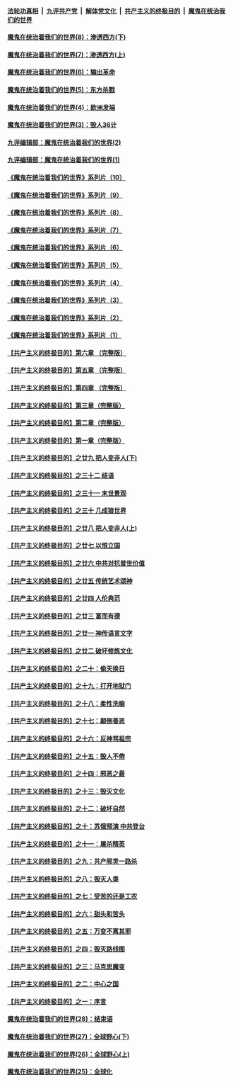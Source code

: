 ####  [法轮功真相](../../../../basic/blob/master/README.md?t=09221102) &nbsp;|&nbsp; [九评共产党](../../../../9ping.md/blob/master/README.md?t=09221102) &nbsp;|&nbsp; [解体党文化](../../../../jtdwh.md/blob/master/README.md?t=09221102)  &nbsp;|&nbsp; [共产主义的终极目的](../../../../gczydzjmd.md/blob/master/README.md?t=09221102) &nbsp;|&nbsp; [魔鬼在统治我们的世界](../../../../mgztzwmdsj.md/blob/master/README.md?t=09221102) 

#### [魔鬼在统治着我们的世界(8)：渗透西方(下)](../pages/nsc422/n10429603.md?t=09221102) 

#### [魔鬼在统治着我们的世界(7)：渗透西方(上)](../pages/nsc422/n10426013.md?t=09221102) 

#### [魔鬼在统治着我们的世界(6)：输出革命](../pages/nsc422/n10421536.md?t=09221102) 

#### [魔鬼在统治着我们的世界(5)：东方杀戮](../pages/nsc422/n10417707.md?t=09221102) 

#### [魔鬼在统治着我们的世界(4)：欧洲发端](../pages/nsc422/n10414890.md?t=09221102) 

#### [魔鬼在统治着我们的世界(3)：毁人36计](../pages/nsc422/n10411583.md?t=09221102) 

#### [九评编辑部：魔鬼在统治着我们的世界(2)](../pages/nsc422/n10410036.md?t=09221102) 

#### [九评编辑部：魔鬼在统治着我们的世界(1)](../pages/nsc422/n10406825.md?t=09221102) 

#### [《魔鬼在统治着我们的世界》系列片（10）](../pages/nsc422/n12292670.md?t=09221102) 

#### [《魔鬼在统治着我们的世界》系列片（9）](../pages/nsc422/n12290859.md?t=09221102) 

#### [《魔鬼在统治着我们的世界》系列片（8）](../pages/nsc422/n12287445.md?t=09221102) 

#### [《魔鬼在统治着我们的世界》系列片（7）](../pages/nsc422/n12283425.md?t=09221102) 

#### [《魔鬼在统治着我们的世界》系列片（6）](../pages/nsc422/n12282314.md?t=09221102) 

#### [《魔鬼在统治着我们的世界》系列片（5）](../pages/nsc422/n12281419.md?t=09221102) 

#### [《魔鬼在统治着我们的世界》系列片（4）](../pages/nsc422/n12274024.md?t=09221102) 

#### [《魔鬼在统治着我们的世界》系列片（3）](../pages/nsc422/n12271322.md?t=09221102) 

#### [《魔鬼在统治着我们的世界》系列片（2）](../pages/nsc422/n12269049.md?t=09221102) 

#### [《魔鬼在统治着我们的世界》系列片（1）](../pages/nsc422/n12267575.md?t=09221102) 

#### [【共产主义的终极目的】第六章 （完整版）](../pages/nsc422/n11428913.md?t=09221102) 

#### [【共产主义的终极目的】第五章 （完整版）](../pages/nsc422/n11428912.md?t=09221102) 

#### [【共产主义的终极目的】第四章 （完整版）](../pages/nsc422/n11428907.md?t=09221102) 

#### [【共产主义的终极目的】第三章（完整版）](../pages/nsc422/n11428848.md?t=09221102) 

#### [【共产主义的终极目的】第二章（完整版）](../pages/nsc422/n11428831.md?t=09221102) 

#### [【共产主义的终极目的】第一章（完整版）](../pages/nsc422/n11417651.md?t=09221102) 

#### [【共产主义的终极目的】之廿九 把人变非人(下)](../pages/nsc422/n11344140.md?t=09221102) 

#### [【共产主义的终极目的】之三十二 结语](../pages/nsc422/n11360535.md?t=09221102) 

#### [【共产主义的终极目的】之三十一 末世景观](../pages/nsc422/n11351129.md?t=09221102) 

#### [【共产主义的终极目的】之三十 几成狼世界](../pages/nsc422/n11348280.md?t=09221102) 

#### [【共产主义的终极目的】之廿八 把人变非人(上)](../pages/nsc422/n11340492.md?t=09221102) 

#### [【共产主义的终极目的】之廿七 以恨立国](../pages/nsc422/n11336944.md?t=09221102) 

#### [【共产主义的终极目的】之廿六 中共对抗普世价值](../pages/nsc422/n11324785.md?t=09221102) 

#### [【共产主义的终极目的】之廿五 传统艺术颂神](../pages/nsc422/n11296396.md?t=09221102) 

#### [【共产主义的终极目的】之廿四 人伦典范](../pages/nsc422/n11296397.md?t=09221102) 

#### [【共产主义的终极目的】之廿三 富而有德](../pages/nsc422/n11283598.md?t=09221102) 

#### [【共产主义的终极目的】之廿一 神传语言文字](../pages/nsc422/n11263265.md?t=09221102) 

#### [【共产主义的终极目的】之廿二 破坏修炼文化](../pages/nsc422/n11245728.md?t=09221102) 

#### [【共产主义的终极目的】之二十：偷天换日](../pages/nsc422/n11238846.md?t=09221102) 

#### [【共产主义的终极目的】之十九：打开地狱门](../pages/nsc422/n11206376.md?t=09221102) 

#### [【共产主义的终极目的】之十八：柔性洗脑](../pages/nsc422/n11199994.md?t=09221102) 

#### [【共产主义的终极目的】之十七：颠倒善恶](../pages/nsc422/n11179782.md?t=09221102) 

#### [【共产主义的终极目的】之十六：反神骂祖宗](../pages/nsc422/n11166798.md?t=09221102) 

#### [【共产主义的终极目的】之十五：毁人不倦](../pages/nsc422/n11166792.md?t=09221102) 

#### [【共产主义的终极目的】之十四：邪恶之最](../pages/nsc422/n11150249.md?t=09221102) 

#### [【共产主义的终极目的】之十三：毁灭文化](../pages/nsc422/n11135227.md?t=09221102) 

#### [【共产主义的终极目的】之十二：破坏自然](../pages/nsc422/n11135214.md?t=09221102) 

#### [【共产主义的终极目的】之十：苏俄预演 中共登台](../pages/nsc422/n11118424.md?t=09221102) 

#### [【共产主义的终极目的】之十一：屠杀精英](../pages/nsc422/n11118442.md?t=09221102) 

#### [【共产主义的终极目的】之九：共产邪灵一路杀](../pages/nsc422/n11114139.md?t=09221102) 

#### [【共产主义的终极目的】之八：毁灭人类](../pages/nsc422/n11108503.md?t=09221102) 

#### [【共产主义的终极目的】之七：受苦的还是工农](../pages/nsc422/n11101809.md?t=09221102) 

#### [【共产主义的终极目的】之六：甜头和苦头](../pages/nsc422/n11096971.md?t=09221102) 

#### [【共产主义的终极目的】之五：万变不离其邪](../pages/nsc422/n11091285.md?t=09221102) 

#### [【共产主义的终极目的】之四：毁灭路线图](../pages/nsc422/n11086284.md?t=09221102) 

#### [【共产主义的终极目的】之三：马克思魔变](../pages/nsc422/n11061941.md?t=09221102) 

#### [【共产主义的终极目的】之二：中心之国](../pages/nsc422/n11047728.md?t=09221102) 

#### [【共产主义的终极目的】之一：序言](../pages/nsc422/n11086077.md?t=09221102) 

#### [魔鬼在统治着我们的世界(28)：结束语](../pages/nsc422/n10936246.md?t=09221102) 

#### [魔鬼在统治着我们的世界(27)：全球野心(下)](../pages/nsc422/n10928319.md?t=09221102) 

#### [魔鬼在统治着我们的世界(26)：全球野心(上)](../pages/nsc422/n10900318.md?t=09221102) 

#### [魔鬼在统治着我们的世界(25)：全球化](../pages/nsc422/n10788205.md?t=09221102) 

